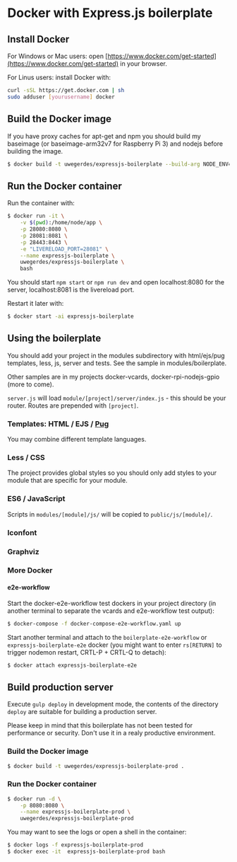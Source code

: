 # Docker with Express.js boilerplate

## Install Docker

For Windows or Mac users: open [https://www.docker.com/get-started](https://www.docker.com/get-started) in your browser.

For Linus users: install Docker with:

```bash
curl -sSL https://get.docker.com | sh
sudo adduser [yourusername] docker
```

## Build the Docker image

If you have proxy caches for apt-get and npm you should build my baseimage (or baseimage-arm32v7 for Raspberry Pi 3) and nodejs before building the image.

```bash
$ docker build -t uwegerdes/expressjs-boilerplate --build-arg NODE_ENV="development" .
```

## Run the Docker container

Run the container with:

```bash
$ docker run -it \
	-v $(pwd):/home/node/app \
	-p 28080:8080 \
	-p 28081:8081 \
	-p 28443:8443 \
	-e "LIVERELOAD_PORT=28081" \
	--name expressjs-boilerplate \
	uwegerdes/expressjs-boilerplate \
	bash
```

You should start `npm start` or `npm run dev` and open localhost:8080 for the server, localhost:8081 is the livereload port.

Restart it later with:

```bash
$ docker start -ai expressjs-boilerplate
```

## Using the boilerplate

You should add your project in the modules subdirectory with html/ejs/pug templates, less, js, server and tests. See the sample in modules/boilerplate.

Other samples are in my projects docker-vcards, docker-rpi-nodejs-gpio (more to come).

`server.js` will load `module/[project]/server/index.js` - this should be your router. Routes are prepended with `[project]`.

### Templates: HTML / EJS / [Pug](https://pugjs.org/)

You may combine different template languages.

### Less / CSS

The project provides global styles so you should only add styles to your module that are specific for your module.

### ES6 / JavaScript

Scripts in `modules/[module]/js/` will be copied to `public/js/[module]/`.

### Iconfont

### Graphviz

### More Docker

#### e2e-workflow

Start the docker-e2e-workflow test dockers in your project directory (in another terminal to separate the vcards and e2e-workflow test output):

```bash
$ docker-compose -f docker-compose-e2e-workflow.yaml up
```

Start another terminal and attach to the `boilerplate-e2e-workflow` or `expressjs-boilerplate-e2e` docker (you might want to enter `rs[RETURN]` to trigger nodemon restart, CRTL-P + CRTL-Q to detach):

```bash
$ docker attach expressjs-boilerplate-e2e
```
## Build production server

Execute `gulp deploy` in development mode, the contents of the directory `deploy` are suitable for building a production server.

Please keep in mind that this boilerplate has not been tested for performance or security. Don't use it in a realy productive environment.

### Build the Docker image

```bash
$ docker build -t uwegerdes/expressjs-boilerplate-prod .
```

### Run the Docker container

```bash
$ docker run -d \
	-p 8080:8080 \
	--name expressjs-boilerplate-prod \
	uwegerdes/expressjs-boilerplate-prod
```

You may want to see the logs or open a shell in the container:

```bash
$ docker logs -f expressjs-boilerplate-prod
$ docker exec -it  expressjs-boilerplate-prod bash
```
